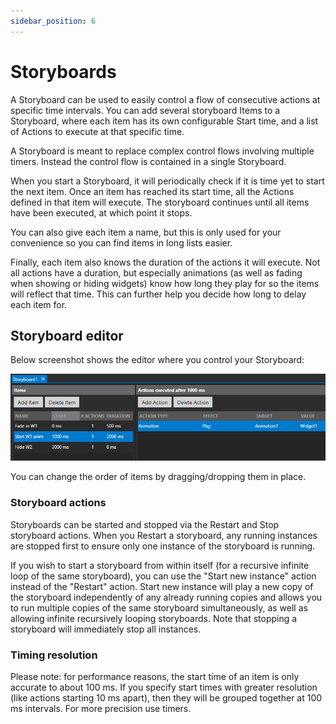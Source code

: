 ```yaml
---
sidebar_position: 6
---
```


# Storyboards

A Storyboard can be used to easily control a flow of consecutive actions at specific time intervals. You can add several storyboard Items to a Storyboard, where each item has its own configurable Start time, and a list of Actions to execute at that specific time.

A Storyboard is meant to replace complex control flows involving multiple timers. Instead the control flow is contained in a single Storyboard.


When you start a Storyboard, it will periodically check if it is time yet to start the next item. Once an item has reached its start time, all the Actions defined in that item will execute. The storyboard continues until all items have been executed, at which point it stops.

You can also give each item a name, but this is only used for your convenience so you can find items in long lists easier.

Finally, each item also knows the duration of the actions it will execute. Not all actions have a duration, but especially animations (as well as fading when showing or hiding widgets) know how long they play for so the items will reflect that time. This can further help you decide how long to delay each item for.


## Storyboard editor
Below screenshot shows the editor where you control your Storyboard:

![Storyboard Editor](../static/img/storyboard-editor.png)

You can change the order of items by dragging/dropping them in place.


### Storyboard actions
Storyboards can be started and stopped via the Restart and Stop storyboard actions. When you Restart a storyboard, any running instances are stopped first to ensure only one instance of the storyboard is running.

If you wish to start a storyboard from within itself (for a recursive infinite loop of the same storyboard), you can use the "Start new instance" action instead of the "Restart" action. Start new instance will play a new copy of the storyboard independently of any already running copies and allows you to run multiple copies of the same storyboard simultaneously, as well as allowing infinite recursively looping storyboards. Note that stopping a storyboard will immediately stop all instances.


### Timing resolution
Please note: for performance reasons, the start time of an item is only accurate to about 100 ms. If you specify start times with greater resolution (like actions starting 10 ms apart), then they will be grouped together at 100 ms intervals. For more precision use timers.